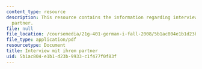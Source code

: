 ```yaml
---
content_type: resource
description: This resource contains the information regarding interview mit ihrem
  partner.
file: null
file_location: /coursemedia/21g-401-german-i-fall-2008/5b1ac804e1b1d23b9933c1f477f0f83f_MIT21G_401F08_inter_zu_di.pdf
file_type: application/pdf
resourcetype: Document
title: Interview mit ihrem partner
uid: 5b1ac804-e1b1-d23b-9933-c1f477f0f83f
---
```

